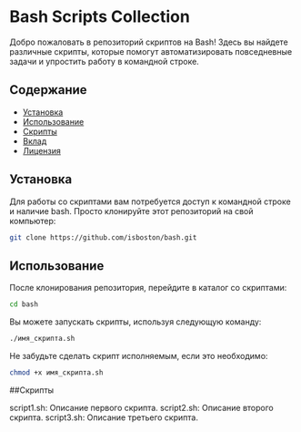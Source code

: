 # Bash Scripts Collection

Добро пожаловать в репозиторий скриптов на Bash! Здесь вы найдете различные скрипты, которые помогут автоматизировать повседневные задачи и упростить работу в командной строке.

## Содержание

- [Установка](#установка)
- [Использование](#использование)
- [Скрипты](#скрипты)
- [Вклад](#вклад)
- [Лицензия](#лицензия)

## Установка

Для работы со скриптами вам потребуется доступ к командной строке и наличие bash. Просто клонируйте этот репозиторий на свой компьютер:

```bash
git clone https://github.com/isboston/bash.git
```
## Использование

После клонирования репозитория, перейдите в каталог со скриптами:

```bash
cd bash
```
Вы можете запускать скрипты, используя следующую команду:

```bash
./имя_скрипта.sh
```
Не забудьте сделать скрипт исполняемым, если это необходимо:

```bash
chmod +x имя_скрипта.sh
```
##Скрипты

script1.sh: Описание первого скрипта.
script2.sh: Описание второго скрипта.
script3.sh: Описание третьего скрипта.
